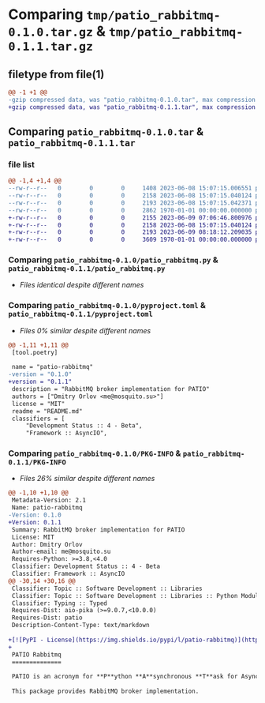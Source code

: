 # Comparing `tmp/patio_rabbitmq-0.1.0.tar.gz` & `tmp/patio_rabbitmq-0.1.1.tar.gz`

## filetype from file(1)

```diff
@@ -1 +1 @@
-gzip compressed data, was "patio_rabbitmq-0.1.0.tar", max compression
+gzip compressed data, was "patio_rabbitmq-0.1.1.tar", max compression
```

## Comparing `patio_rabbitmq-0.1.0.tar` & `patio_rabbitmq-0.1.1.tar`

### file list

```diff
@@ -1,4 +1,4 @@
--rw-r--r--   0        0        0     1408 2023-06-08 15:07:15.006551 patio_rabbitmq-0.1.0/README.md
--rw-r--r--   0        0        0     2158 2023-06-08 15:07:15.040124 patio_rabbitmq-0.1.0/patio_rabbitmq.py
--rw-r--r--   0        0        0     2193 2023-06-08 15:07:15.042371 patio_rabbitmq-0.1.0/pyproject.toml
--rw-r--r--   0        0        0     2862 1970-01-01 00:00:00.000000 patio_rabbitmq-0.1.0/PKG-INFO
+-rw-r--r--   0        0        0     2155 2023-06-09 07:06:46.800976 patio_rabbitmq-0.1.1/README.md
+-rw-r--r--   0        0        0     2158 2023-06-08 15:07:15.040124 patio_rabbitmq-0.1.1/patio_rabbitmq.py
+-rw-r--r--   0        0        0     2193 2023-06-09 08:18:12.209035 patio_rabbitmq-0.1.1/pyproject.toml
+-rw-r--r--   0        0        0     3609 1970-01-01 00:00:00.000000 patio_rabbitmq-0.1.1/PKG-INFO
```

### Comparing `patio_rabbitmq-0.1.0/patio_rabbitmq.py` & `patio_rabbitmq-0.1.1/patio_rabbitmq.py`

 * *Files identical despite different names*

### Comparing `patio_rabbitmq-0.1.0/pyproject.toml` & `patio_rabbitmq-0.1.1/pyproject.toml`

 * *Files 0% similar despite different names*

```diff
@@ -1,11 +1,11 @@
 [tool.poetry]
 
 name = "patio-rabbitmq"
-version = "0.1.0"
+version = "0.1.1"
 description = "RabbitMQ broker implementation for PATIO"
 authors = ["Dmitry Orlov <me@mosquito.su>"]
 license = "MIT"
 readme = "README.md"
 classifiers = [
     "Development Status :: 4 - Beta",
     "Framework :: AsyncIO",
```

### Comparing `patio_rabbitmq-0.1.0/PKG-INFO` & `patio_rabbitmq-0.1.1/PKG-INFO`

 * *Files 26% similar despite different names*

```diff
@@ -1,10 +1,10 @@
 Metadata-Version: 2.1
 Name: patio-rabbitmq
-Version: 0.1.0
+Version: 0.1.1
 Summary: RabbitMQ broker implementation for PATIO
 License: MIT
 Author: Dmitry Orlov
 Author-email: me@mosquito.su
 Requires-Python: >=3.8,<4.0
 Classifier: Development Status :: 4 - Beta
 Classifier: Framework :: AsyncIO
@@ -30,14 +30,16 @@
 Classifier: Topic :: Software Development :: Libraries
 Classifier: Topic :: Software Development :: Libraries :: Python Modules
 Classifier: Typing :: Typed
 Requires-Dist: aio-pika (>=9.0.7,<10.0.0)
 Requires-Dist: patio
 Description-Content-Type: text/markdown
 
+[![PyPI - License](https://img.shields.io/pypi/l/patio-rabbitmq)](https://pypi.org/project/patio-rabbitmq) [![Wheel](https://img.shields.io/pypi/wheel/patio-rabbitmq)](https://pypi.org/project/patio-rabbitmq) [![Mypy](http://www.mypy-lang.org/static/mypy_badge.svg)]() [![PyPI](https://img.shields.io/pypi/v/patio-rabbitmq)](https://pypi.org/project/patio-rabbitmq) [![PyPI](https://img.shields.io/pypi/pyversions/patio-rabbitmq)](https://pypi.org/project/patio-rabbitmq) [![Coverage Status](https://coveralls.io/repos/github/patio-python/patio-rabbitmq/badge.svg?branch=master)](https://coveralls.io/github/patio-python/patio-rabbitmq?branch=master) ![tox](https://github.com/patio-python/patio-rabbitmq/workflows/tests/badge.svg?branch=master)
+
 PATIO Rabbitmq
 ==============
 
 PATIO is an acronym for **P**ython **A**synchronous **T**ask for Async**IO**.
 
 This package provides RabbitMQ broker implementation.
```

